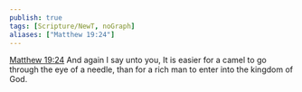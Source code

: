 ```yaml
---
publish: true
tags: [Scripture/NewT, noGraph]
aliases: ["Matthew 19:24"]
---
```

[Matthew 19:24](https://churchofjesuschrist.org/study/scriptures/nt/matt/19?lang=eng&id=p24#p24) And again I say unto you, It is easier for a camel to go through the eye of a needle, than for a rich man to enter into the kingdom of God.

